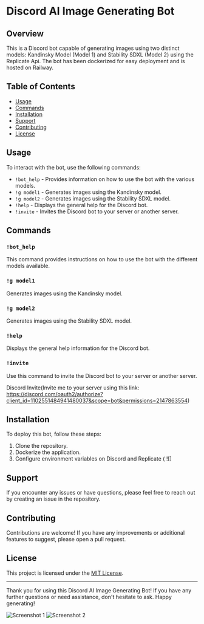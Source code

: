 # Discord AI Image Generating Bot

## Overview

This is a Discord bot capable of generating images using two distinct models: Kandinsky Model (Model 1) and Stability SDXL (Model 2) using the Replicate Api. The bot has been dockerized for easy deployment and is hosted on Railway.

## Table of Contents

- [Usage](#usage)
- [Commands](#commands)
- [Installation](#installation)
- [Support](#support)
- [Contributing](#contributing)
- [License](#license)

## Usage

To interact with the bot, use the following commands:

- `!bot_help` - Provides information on how to use the bot with the various models.
- `!g model1` - Generates images using the Kandinsky model.
- `!g model2` - Generates images using the Stability SDXL model.
- `!help` - Displays the general help for the Discord bot.
- `!invite` - Invites the Discord bot to your server or another server.

## Commands

### `!bot_help`

This command provides instructions on how to use the bot with the different models available.

### `!g model1`

Generates images using the Kandinsky model.

### `!g model2`

Generates images using the Stability SDXL model.

### `!help`

Displays the general help information for the Discord bot.

### `!invite`

Use this command to invite the Discord bot to your server or another server.

Discord Invite(Invite me to your server using this link: https://discord.com/oauth2/authorize?client_id=1102551484941480037&scope=bot&permissions=2147863554)




## Installation

To deploy this bot, follow these steps:

1. Clone the repository.
2. Dockerize the application.
3. Configure environment variables on Discord and Replicate ( ![]

## Support

If you encounter any issues or have questions, please feel free to reach out by creating an issue in the repository.

## Contributing

Contributions are welcome! If you have any improvements or additional features to suggest, please open a pull request.

## License

This project is licensed under the [MIT License](LICENSE).

---

Thank you for using this Discord AI Image Generating Bot! If you have any further questions or need assistance, don't hesitate to ask. Happy generating!

![Screenshot 1](path_to_screenshot1.png)
![Screenshot 2](path_to_screenshot2.png)

